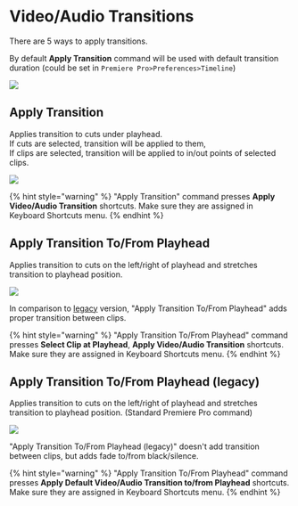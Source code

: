 # Video/Audio Transitions

There are 5 ways to apply transitions.

By default **Apply Transition** command will be used with default transition duration \(could be set in `Premiere Pro>Preferences>Timeline`\)

![](https://github.com/sir-editor/Manuscript/tree/ab1b99f5a6295b663146f73bf0560052f14af93f/.gitbook/assets/trans_01_default.gif)

## Apply Transition

Applies transition to cuts under playhead.  
If cuts are selected, transition will be applied to them,  
If clips are selected, transition will be applied to in/out points of selected clips.

![](https://github.com/sir-editor/Manuscript/tree/ab1b99f5a6295b663146f73bf0560052f14af93f/.gitbook/assets/trans_02_apply_trans.gif)

{% hint style="warning" %}
"Apply Transition" command presses **Apply Video/Audio Transition** shortcuts. Make sure they are assigned in Keyboard Shortcuts menu.
{% endhint %}

## Apply Transition To/From Playhead

Applies transition to cuts on the left/right of playhead and stretches transition to playhead position.

![](https://github.com/sir-editor/Manuscript/tree/ab1b99f5a6295b663146f73bf0560052f14af93f/.gitbook/assets/trans_03_apply_to_play.gif)

In comparison to [legacy](video-audio-transitions.md#apply-transition-to-from-playhead-legacy) version, "Apply Transition To/From Playhead" adds proper transition between clips.

{% hint style="warning" %}
"Apply Transition To/From Playhead" command presses **Select Clip at Playhead**, **Apply Video/Audio Transition** shortcuts. Make sure they are assigned in Keyboard Shortcuts menu.
{% endhint %}

## Apply Transition To/From Playhead \(legacy\)

Applies transition to cuts on the left/right of playhead and stretches transition to playhead position. \(Standard Premiere Pro command\)

![](https://github.com/sir-editor/Manuscript/tree/ab1b99f5a6295b663146f73bf0560052f14af93f/.gitbook/assets/trans_04_apply_from_play_legacy.gif)

"Apply Transition To/From Playhead \(legacy\)" doesn't add transition between clips, but adds fade to/from black/silence.

{% hint style="warning" %}
"Apply Transition To/From Playhead" command presses **Apply Default Video/Audio Transition to/from Playhead** shortcuts. Make sure they are assigned in Keyboard Shortcuts menu.
{% endhint %}


